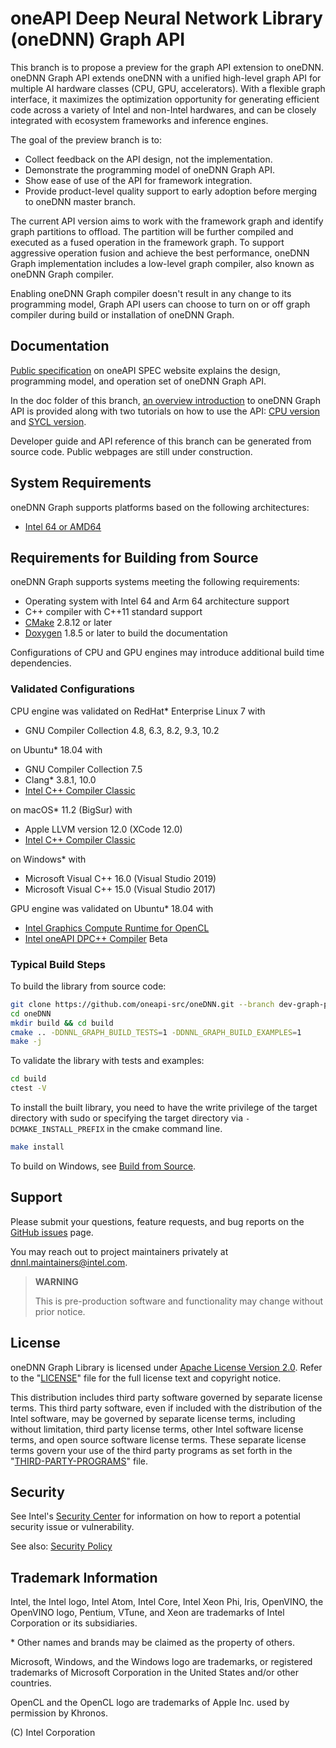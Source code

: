 oneAPI Deep Neural Network Library (oneDNN) Graph API
===========================================

This branch is to propose a preview for the graph API extension to oneDNN.
oneDNN Graph API extends oneDNN with a unified high-level graph API for multiple
AI hardware classes (CPU, GPU, accelerators). With a flexible graph interface,
it maximizes the optimization opportunity for generating efficient code across a
variety of Intel and non-Intel hardwares, and can be closely integrated with
ecosystem frameworks and inference engines.

The goal of the preview branch is to:

* Collect feedback on the API design, not the implementation.
* Demonstrate the programming model of oneDNN Graph API.
* Show ease of use of the API for framework integration.
* Provide product-level quality support to early adoption before merging to
  oneDNN master branch.

The current API version aims to work with the framework graph and identify graph
partitions to offload. The partition will be further compiled and executed as a
fused operation in the framework graph. To support aggressive operation fusion
and achieve the best performance, oneDNN Graph implementation includes a
low-level graph compiler, also known as oneDNN Graph compiler.

Enabling oneDNN Graph compiler doesn't result in any change to its programming
model, Graph API users can choose to turn on or off graph compiler during build
or installation of oneDNN Graph.

## Documentation

[Public specification](https://spec.oneapi.com/onednn-graph/latest/index.html)
on oneAPI SPEC website explains the design, programming model, and operation set
of oneDNN Graph API.

In the doc folder of this branch, [an overview introduction](doc/README.md) to
oneDNN Graph API is provided along with two tutorials on how to use the API:
[CPU version](doc/programming_model/cpu_programming.md) and [SYCL
version](doc/programming_model/sycl_get_started.md).

Developer guide and API reference of this branch can be generated from source
code. Public webpages are still under construction.

## System Requirements

oneDNN Graph supports platforms based on the following architectures:

* [Intel 64 or AMD64](https://en.wikipedia.org/wiki/X86-64)

## Requirements for Building from Source

oneDNN Graph supports systems meeting the following requirements:

* Operating system with Intel 64 and Arm 64 architecture support
* C++ compiler with C++11 standard support
* [CMake](https://cmake.org/download/) 2.8.12 or later
* [Doxygen](http://www.doxygen.nl/download.html#srcbin) 1.8.5 or later to build
  the documentation

Configurations of CPU and GPU engines may introduce additional build time
dependencies.

### Validated Configurations

CPU engine was validated on RedHat* Enterprise Linux 7 with

* GNU Compiler Collection 4.8, 6.3, 8.2, 9.3, 10.2

on Ubuntu* 18.04 with

* GNU Compiler Collection 7.5
* Clang\* 3.8.1, 10.0
* [Intel C++ Compiler Classic](https://software.intel.com/content/www/us/en/develop/tools/oneapi/hpc-toolkit.html)

on macOS* 11.2 (BigSur) with

* Apple LLVM version 12.0 (XCode 12.0)
* [Intel C++ Compiler Classic](https://software.intel.com/content/www/us/en/develop/tools/oneapi/hpc-toolkit.html)

on Windows* with

* Microsoft Visual C++ 16.0 (Visual Studio 2019)
* Microsoft Visual C++ 15.0 (Visual Studio 2017)

GPU engine was validated on Ubuntu* 18.04 with

* [Intel Graphics Compute Runtime for OpenCL](https://github.com/intel/compute-runtime/releases)
* [Intel oneAPI DPC++ Compiler](https://software.intel.com/en-us/oneapi/dpc-compiler)
  Beta

### Typical Build Steps

To build the library from source code:

```bash
git clone https://github.com/oneapi-src/oneDNN.git --branch dev-graph-preview4 --recursive
cd oneDNN
mkdir build && cd build
cmake .. -DDNNL_GRAPH_BUILD_TESTS=1 -DDNNL_GRAPH_BUILD_EXAMPLES=1
make -j
```

To validate the library with tests and examples:

```bash
cd build
ctest -V
```

To install the built library, you need to have the write privilege of the target
directory with sudo or specifying the target directory via
`-DCMAKE_INSTALL_PREFIX` in the cmake command line.

```bash
make install
```

To build on Windows, see [Build from Source](./doc/build/build.md#Windows).

## Support

Please submit your questions, feature requests, and bug reports on the
[GitHub issues](https://github.com/oneapi-src/oneDNN/issues) page.

You may reach out to project maintainers privately
at dnnl.maintainers@intel.com.

> **WARNING**
>
> This is pre-production software and functionality may change without prior
> notice.

## License

oneDNN Graph Library is licensed under [Apache License Version 2.0](LICENSE).
Refer to the "[LICENSE](LICENSE)" file for the full license text and copyright
notice.

This distribution includes third party software governed by separate license
terms. This third party software, even if included with the distribution of the
Intel software, may be governed by separate license terms, including without
limitation, third party license terms, other Intel software license terms, and
open source software license terms. These separate license terms govern your use
of the third party programs as set forth in the
"[THIRD-PARTY-PROGRAMS](THIRD-PARTY-PROGRAMS)" file.

## Security

See Intel's [Security Center](https://www.intel.com/content/www/us/en/security-center/default.html)
for information on how to report a potential security issue or vulnerability.

See also: [Security Policy](SECURITY.md)

## Trademark Information

Intel, the Intel logo, Intel Atom, Intel Core, Intel Xeon Phi, Iris, OpenVINO,
the OpenVINO logo, Pentium, VTune, and Xeon are trademarks of Intel Corporation
or its subsidiaries.

\* Other names and brands may be claimed as the property of others.

Microsoft, Windows, and the Windows logo are trademarks, or registered
trademarks of Microsoft Corporation in the United States and/or other
countries.

OpenCL and the OpenCL logo are trademarks of Apple Inc. used by permission by
Khronos.

(C) Intel Corporation
